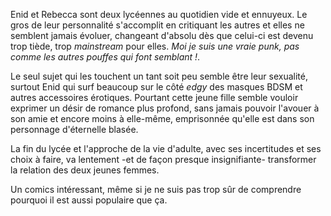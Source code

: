 Enid et Rebecca sont deux lycéennes au quotidien vide et ennuyeux. Le gros de leur personnalité s'accomplit en critiquant les autres et elles ne semblent jamais évoluer, changeant d'absolu dès que celui-ci est devenu trop tiède, trop *mainstream* pour elles. *Moi je suis une vraie punk, pas comme les autres pouffes qui font semblant !*.

Le seul sujet qui les touchent un tant soit peu semble être leur sexualité, surtout Enid qui surf beaucoup sur le côté *edgy* des masques BDSM et autres accessoires érotiques. Pourtant cette jeune fille semble vouloir exprimer un désir de romance plus profond, sans jamais pouvoir l'avouer à son amie et encore moins à elle-même, emprisonnée qu'elle est dans son personnage d'éternelle blasée.

La fin du lycée et l'approche de la vie d'adulte, avec ses incertitudes et ses choix à faire, va lentement -et de façon presque insignifiante- transformer la relation des deux jeunes femmes.

Un comics intéressant, même si je ne suis pas trop sûr de comprendre pourquoi il est aussi populaire que ça.